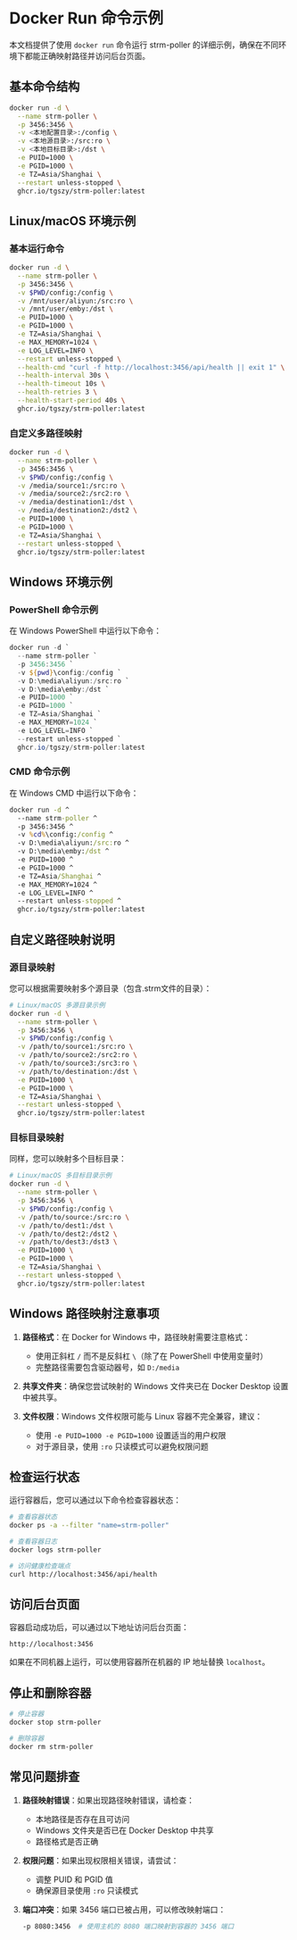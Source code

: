 # Docker Run 命令示例

本文档提供了使用 `docker run` 命令运行 strm-poller 的详细示例，确保在不同环境下都能正确映射路径并访问后台页面。

## 基本命令结构

```bash
docker run -d \
  --name strm-poller \
  -p 3456:3456 \
  -v <本地配置目录>:/config \
  -v <本地源目录>:/src:ro \
  -v <本地目标目录>:/dst \
  -e PUID=1000 \
  -e PGID=1000 \
  -e TZ=Asia/Shanghai \
  --restart unless-stopped \
  ghcr.io/tgszy/strm-poller:latest
```

## Linux/macOS 环境示例

### 基本运行命令

```bash
docker run -d \
  --name strm-poller \
  -p 3456:3456 \
  -v $PWD/config:/config \
  -v /mnt/user/aliyun:/src:ro \
  -v /mnt/user/emby:/dst \
  -e PUID=1000 \
  -e PGID=1000 \
  -e TZ=Asia/Shanghai \
  -e MAX_MEMORY=1024 \
  -e LOG_LEVEL=INFO \
  --restart unless-stopped \
  --health-cmd "curl -f http://localhost:3456/api/health || exit 1" \
  --health-interval 30s \
  --health-timeout 10s \
  --health-retries 3 \
  --health-start-period 40s \
  ghcr.io/tgszy/strm-poller:latest
```

### 自定义多路径映射

```bash
docker run -d \
  --name strm-poller \
  -p 3456:3456 \
  -v $PWD/config:/config \
  -v /media/source1:/src:ro \
  -v /media/source2:/src2:ro \
  -v /media/destination1:/dst \
  -v /media/destination2:/dst2 \
  -e PUID=1000 \
  -e PGID=1000 \
  -e TZ=Asia/Shanghai \
  --restart unless-stopped \
  ghcr.io/tgszy/strm-poller:latest
```

## Windows 环境示例

### PowerShell 命令示例

在 Windows PowerShell 中运行以下命令：

```powershell
docker run -d `
  --name strm-poller `
  -p 3456:3456 `
  -v ${pwd}\config:/config `
  -v D:\media\aliyun:/src:ro `
  -v D:\media\emby:/dst `
  -e PUID=1000 `
  -e PGID=1000 `
  -e TZ=Asia/Shanghai `
  -e MAX_MEMORY=1024 `
  -e LOG_LEVEL=INFO `
  --restart unless-stopped `
  ghcr.io/tgszy/strm-poller:latest
```

### CMD 命令示例

在 Windows CMD 中运行以下命令：

```cmd
docker run -d ^
  --name strm-poller ^
  -p 3456:3456 ^
  -v %cd%\config:/config ^
  -v D:\media\aliyun:/src:ro ^
  -v D:\media\emby:/dst ^
  -e PUID=1000 ^
  -e PGID=1000 ^
  -e TZ=Asia/Shanghai ^
  -e MAX_MEMORY=1024 ^
  -e LOG_LEVEL=INFO ^
  --restart unless-stopped ^
  ghcr.io/tgszy/strm-poller:latest
```

## 自定义路径映射说明

### 源目录映射

您可以根据需要映射多个源目录（包含.strm文件的目录）：

```bash
# Linux/macOS 多源目录示例
docker run -d \
  --name strm-poller \
  -p 3456:3456 \
  -v $PWD/config:/config \
  -v /path/to/source1:/src:ro \
  -v /path/to/source2:/src2:ro \
  -v /path/to/source3:/src3:ro \
  -v /path/to/destination:/dst \
  -e PUID=1000 \
  -e PGID=1000 \
  -e TZ=Asia/Shanghai \
  --restart unless-stopped \
  ghcr.io/tgszy/strm-poller:latest
```

### 目标目录映射

同样，您可以映射多个目标目录：

```bash
# Linux/macOS 多目标目录示例
docker run -d \
  --name strm-poller \
  -p 3456:3456 \
  -v $PWD/config:/config \
  -v /path/to/source:/src:ro \
  -v /path/to/dest1:/dst \
  -v /path/to/dest2:/dst2 \
  -v /path/to/dest3:/dst3 \
  -e PUID=1000 \
  -e PGID=1000 \
  -e TZ=Asia/Shanghai \
  --restart unless-stopped \
  ghcr.io/tgszy/strm-poller:latest
```

## Windows 路径映射注意事项

1. **路径格式**：在 Docker for Windows 中，路径映射需要注意格式：
   - 使用正斜杠 `/` 而不是反斜杠 `\`（除了在 PowerShell 中使用变量时）
   - 完整路径需要包含驱动器号，如 `D:/media`

2. **共享文件夹**：确保您尝试映射的 Windows 文件夹已在 Docker Desktop 设置中被共享。

3. **文件权限**：Windows 文件权限可能与 Linux 容器不完全兼容，建议：
   - 使用 `-e PUID=1000 -e PGID=1000` 设置适当的用户权限
   - 对于源目录，使用 `:ro` 只读模式可以避免权限问题

## 检查运行状态

运行容器后，您可以通过以下命令检查容器状态：

```bash
# 查看容器状态
docker ps -a --filter "name=strm-poller"

# 查看容器日志
docker logs strm-poller

# 访问健康检查端点
curl http://localhost:3456/api/health
```

## 访问后台页面

容器启动成功后，可以通过以下地址访问后台页面：

```
http://localhost:3456
```

如果在不同机器上运行，可以使用容器所在机器的 IP 地址替换 `localhost`。

## 停止和删除容器

```bash
# 停止容器
docker stop strm-poller

# 删除容器
docker rm strm-poller
```

## 常见问题排查

1. **路径映射错误**：如果出现路径映射错误，请检查：
   - 本地路径是否存在且可访问
   - Windows 文件夹是否已在 Docker Desktop 中共享
   - 路径格式是否正确

2. **权限问题**：如果出现权限相关错误，请尝试：
   - 调整 PUID 和 PGID 值
   - 确保源目录使用 `:ro` 只读模式

3. **端口冲突**：如果 3456 端口已被占用，可以修改映射端口：
   ```bash
   -p 8080:3456  # 使用主机的 8080 端口映射到容器的 3456 端口
   ```